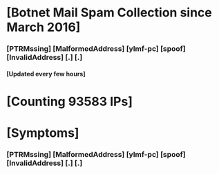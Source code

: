 # [Botnet Mail Spam Collection since March 2016]
### [PTRMssing] [MalformedAddress] [ylmf-pc] [spoof] [InvalidAddress] [.] [.]
#### [Updated every few hours]

# [Counting 93583 IPs]

# [Symptoms] 
###   [PTRMssing] [MalformedAddress] [ylmf-pc] [spoof] [InvalidAddress] [.] [.]

